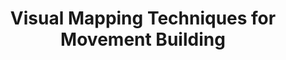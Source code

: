 ---
title: Visual Mapping Techniques for Movement Building
type:
location: New Organising Conference, Liverpool, UK
subtext:
dateFormat: # "year", otherwise will be displayed MM.YYYY
dateEnd: 2025-09-07
dateStart:
url: https://www.neworganisingconference.com/
---